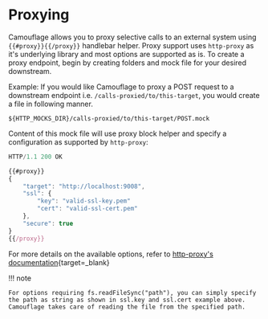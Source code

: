 # Proxying

Camouflage allows you to proxy selective calls to an external system using `{{#proxy}}{{/proxy}}` handlebar helper. Proxy support uses `http-proxy` as it's underlying library and most options are supported as is. To create a proxy endpoint, begin by creating folders and mock file for your desired downstream.

Example: If you would like Camouflage to proxy a POST request to a downstream endpoint i.e. `/calls-proxied/to/this-target`, you would create a file in following manner.

```
${HTTP_MOCKS_DIR}/calls-proxied/to/this-target/POST.mock
```

Content of this mock file will use proxy block helper and specify a configuration as supported by `http-proxy`:

```javascript
HTTP/1.1 200 OK

{{#proxy}}
{
    "target": "http://localhost:9008",
    "ssl": {
        "key": "valid-ssl-key.pem"
        "cert": "valid-ssl-cert.pem"
    },
    "secure": true
}
{{/proxy}}
```

For more details on the available options, refer to [http-proxy's documentation](https://www.npmjs.com/package/http-proxy){target=\_blank}

!!! note

    For options requiring fs.readFileSync("path"), you can simply specify the path as string as shown in ssl.key and ssl.cert example above. Camouflage takes care of reading the file from the specified path.